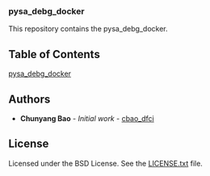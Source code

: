 ### pysa_debg_docker

This repository contains the pysa_debg_docker.

## Table of Contents
[pysa_debg_docker](https://hub.docker.com/r/dlivitzbroad/pysa_debg_docker/)

## Authors
* **Chunyang Bao** - *Initial work* - [cbao_dfci](https://bitbucket.org/cbao_dfci/)

## License
Licensed under the BSD License. See the [LICENSE.txt](https://github.com/broadinstitute/gatk/blob/master/LICENSE.TXT) file.
